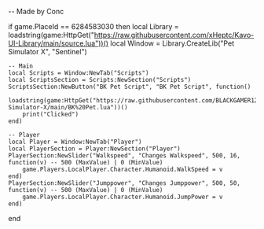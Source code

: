 -- Made by Conc

if game.PlaceId == 6284583030 then
    local Library = loadstring(game:HttpGet("https://raw.githubusercontent.com/xHeptc/Kavo-UI-Library/main/source.lua"))()
    local Window = Library.CreateLib("Pet Simulator X", "Sentinel")

    -- Main
    local Scripts = Window:NewTab("Scripts")
    local ScriptsSection = Scripts:NewSection("Scripts")
    ScriptsSection:NewButton("BK Pet Script", "BK Pet Script", function()
        loadstring(game:HttpGet("https://raw.githubusercontent.com/BLACKGAMER1221/Pet-Simulator-X/main/BK%20Pet.lua"))()
        print("Clicked")
    end)
    
    -- Player
    local Player = Window:NewTab("Player")
    local PlayerSection = Player:NewSection("Player")
    PlayerSection:NewSlider("Walkspeed", "Changes Walkspeed", 500, 16, function(v) -- 500 (MaxValue) | 0 (MinValue)
        game.Players.LocalPlayer.Character.Humanoid.WalkSpeed = v
    end)
    PlayerSection:NewSlider("Jumppower", "Changes Jumppower", 500, 50, function(v) -- 500 (MaxValue) | 0 (MinValue)
        game.Players.LocalPlayer.Character.Humanoid.JumpPower = v
    end)
end
